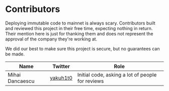 # Contributors

Deploying immutable code to mainnet is always scary. Contributors built and reviewed this project in their free time, expecting nothing in return. Their mention here is just for thanking them and does not represent the approval of the company they're working at.

We did our best to make sure this project is secure, but no guarantees can be made.

| Name | Twitter | Role |
|---|---|---|
| Mihai Dancaescu | [yakuh1t0](https://twitter.com/yakuh1t0) | Initial code, asking a lot of people for reviews |